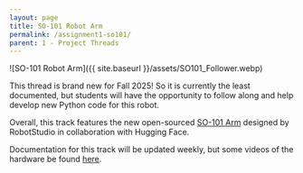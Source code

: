 ```yaml
---
layout: page
title: SO-101 Robot Arm
permalink: /assignment1-so101/
parent: 1 - Project Threads
---
```


![SO-101 Robot Arm]({{ site.baseurl }}/assets/SO101_Follower.webp)

This thread is brand new for Fall 2025! So it is currently the least documented, but students will have the opportunity to follow along and help develop new Python code for this robot.

Overall, this track features the new open-sourced [SO-101 Arm](https://github.com/TheRobotStudio/SO-ARM100) designed by RobotStudio in collaboration with Hugging Face.

Documentation for this track will be updated weekly, but some videos of the hardware be found [here](https://huggingface.co/docs/lerobot/so101).
